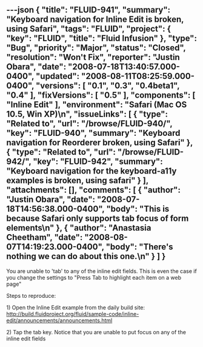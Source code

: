 ---json
{
  "title": "FLUID-941",
  "summary": "Keyboard navigation for Inline Edit is broken, using Safari",
  "tags": "FLUID",
  "project": {
    "key": "FLUID",
    "title": "Fluid Infusion"
  },
  "type": "Bug",
  "priority": "Major",
  "status": "Closed",
  "resolution": "Won't Fix",
  "reporter": "Justin Obara",
  "date": "2008-07-18T13:40:57.000-0400",
  "updated": "2008-08-11T08:25:59.000-0400",
  "versions": [
    "0.1",
    "0.3",
    "0.4beta1",
    "0.4"
  ],
  "fixVersions": [
    "0.5"
  ],
  "components": [
    "Inline Edit"
  ],
  "environment": "Safari (Mac OS 10.5, Win XP)\n",
  "issueLinks": [
    {
      "type": "Related to",
      "url": "/browse/FLUID-940/",
      "key": "FLUID-940",
      "summary": "Keyboard navigation for Reorderer broken, using Safari"
    },
    {
      "type": "Related to",
      "url": "/browse/FLUID-942/",
      "key": "FLUID-942",
      "summary": "Keyboard navigation for the keyboard-a11y examples is broken, using safari"
    }
  ],
  "attachments": [],
  "comments": [
    {
      "author": "Justin Obara",
      "date": "2008-07-18T14:56:38.000-0400",
      "body": "This is because Safari only supports tab focus of form elements\n"
    },
    {
      "author": "Anastasia Cheetham",
      "date": "2008-08-07T14:19:23.000-0400",
      "body": "There's nothing we can do about this one.\n"
    }
  ]
}
---
You are unable to 'tab' to any of the inline edit fields. This is even the case if you change the settings to "Press Tab to highlight each item on a web page"

Steps to reproduce:

1\) Open the Inline Edit example from the daily build site:\
<http://build.fluidproject.org/fluid/sample-code/inline-edit/announcements/announcements.html>

2\) Tap the tab key. Notice that you are unable to put focus on any of the  inline edit fields

        